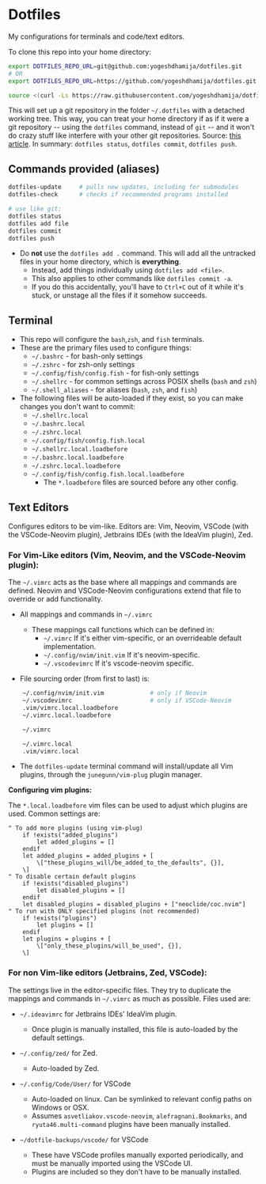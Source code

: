 # Dotfiles

My configurations for terminals and code/text editors.

To clone this repo into your home directory:

```bash
export DOTFILES_REPO_URL=git@github.com:yogeshdhamija/dotfiles.git
# OR
export DOTFILES_REPO_URL=https://github.com/yogeshdhamija/dotfiles.git

source <(curl -Ls https://raw.githubusercontent.com/yogeshdhamija/dotfiles/master/dotfile-scripts/setup-dotfiles-environment.sh)
```

This will set up a git repository in the folder `~/.dotfiles` with a detached working tree. This way, you can treat your home directory if as if it were a git repository -- using the `dotfiles` command, instead of `git` -- and it won't do crazy stuff like interfere with your other git repositories. Source: [this article](https://developer.atlassian.com/blog/2016/02/best-way-to-store-dotfiles-git-bare-repo/). In summary: `dotfiles status`, `dotfiles commit`, `dotfiles push`.

## Commands provided (aliases)

```bash
dotfiles-update     # pulls new updates, including for submodules
dotfiles-check      # checks if recommended programs installed

# use like git:
dotfiles status
dotfiles add file
dotfiles commit
dotfiles push
```

- Do **not** use the `dotfiles add .` command. This will add all the untracked files in your home directory, which is **everything**.
    - Instead, add things individually using `dotfiles add <file>`.
    - This also applies to other commands like `dotfiles commit -a`.
    - If you do this accidentally, you'll have to `Ctrl+C` out of it while it's stuck, or unstage all the files if it somehow succeeds.

## Terminal

- This repo will configure the `bash`,`zsh`, and `fish` terminals.
- These are the primary files used to configure things:
    - `~/.bashrc` - for bash-only settings
    - `~/.zshrc` - for zsh-only settings
    - `~/.config/fish/config.fish` - for fish-only settings
    - `~/.shellrc` - for common settings across POSIX shells (`bash` and `zsh`)
    - `~/.shell_aliases` - for aliases (`bash`, `zsh`, and `fish`)
- The following files will be auto-loaded if they exist, so you can make changes you don't want to commit:
    - `~/.shellrc.local`
    - `~/.bashrc.local`
    - `~/.zshrc.local`
    - `~/.config/fish/config.fish.local`
    - `~/.shellrc.local.loadbefore`
    - `~/.bashrc.local.loadbefore`
    - `~/.zshrc.local.loadbefore`
    - `~/.config/fish/config.fish.local.loadbefore`
        - The `*.loadbefore` files are sourced before any other config.

## Text Editors

Configures editors to be vim-like. Editors are: Vim, Neovim, VSCode (with the VSCode-Neovim plugin), Jetbrains IDEs (with the IdeaVim plugin), Zed.

### For Vim-Like editors (Vim, Neovim, and the VSCode-Neovim plugin):

The `~/.vimrc` acts as the base where all mappings and commands are defined. Neovim and VSCode-Neovim configurations extend that file to override or add functionality.

- All mappings and commands in `~/.vimrc`
    - These mappings call functions which can be defined in:
        -  `~/.vimrc` If it's either vim-specific, or an overrideable default implementation.
        -  `~/.config/nvim/init.vim` If it's neovim-specific.
        -  `~/.vscodevimrc` If it's vscode-neovim specific.

- File sourcing order (from first to last) is:

```bash
    ~/.config/nvim/init.vim             # only if Neovim
    ~/.vscodevimrc                      # only if VSCode-Neovim
    .vim/vimrc.local.loadbefore
    ~/.vimrc.local.loadbefore

    ~/.vimrc

    ~/.vimrc.local
    .vim/vimrc.local
```

- The `dotfiles-update` terminal command will install/update all Vim plugins, through the `junegunn/vim-plug` plugin manager.

**Configuring vim plugins:**

The `*.local.loadbefore` vim files can be used to adjust which plugins are used. Common settings are:
```viml
" To add more plugins (using vim-plug)
    if !exists("added_plugins")
        let added_plugins = []
    endif
    let added_plugins = added_plugins + [
        \["these_plugins_will/be_added_to_the_defaults", {}],
    \]
" To disable certain default plugins
    if !exists("disabled_plugins")
        let disabled_plugins = []
    endif
    let disabled_plugins = disabled_plugins + ["neoclide/coc.nvim"]
" To run with ONLY specified plugins (not recommended)
    if !exists("plugins")
        let plugins = []
    endif
    let plugins = plugins + [
        \["only_these_plugins/will_be_used", {}],
    \]
```

### For non Vim-like editors (Jetbrains, Zed, VSCode):
The settings live in the editor-specific files. They try to duplicate the mappings and commands in `~/.vimrc` as much as possible. Files used are:

- `~/.ideavimrc` for Jetbrains IDEs' IdeaVim plugin.
  - Once plugin is manually installed, this file is auto-loaded by the default settings.

- `~/.config/zed/` for Zed.
  - Auto-loaded by Zed.

- `~/.config/Code/User/` for VSCode
  - Auto-loaded on linux. Can be symlinked to relevant config paths on Windows or OSX.
  - Assumes `asvetliakov.vscode-neovim`, `alefragnani.Bookmarks`, and `ryuta46.multi-command` plugins have been manually installed.

- `~/dotfile-backups/vscode/` for VSCode
  - These have VSCode profiles manually exported periodically, and must be manually imported using the VSCode UI.
  - Plugins are included so they don't have to be manually installed.
